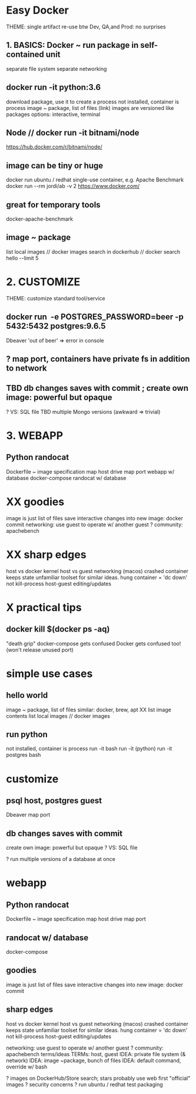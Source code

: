 # Easy Docker



THEME: single artifact re-use btw Dev, QA,and Prod: no surprises

## 1. BASICS: Docker ~ run package in self-contained unit
separate file system
separate networking

## docker run -it python:3.6
download package, use it to create a process
not installed, container is process
image ~ package, list of files (link)
    images are versioned like packages
options: interactive, terminal

## Node // docker run -it bitnami/node
https://hub.docker.com/r/bitnami/node/

## image can be tiny or huge
docker run ubuntu / redhat
single-use container, e.g. Apache Benchmark
docker run --rm jordi/ab -v 2 https://www.docker.com/

## great for temporary tools
docker-apache-benchmark

## image ~ package
list local images // docker images
search in dockerhub // docker search hello --limit 5

# 2. CUSTOMIZE
THEME: customize standard tool/service
## docker run  -e POSTGRES_PASSWORD=beer -p 5432:5432 postgres:9.6.5
Dbeaver
'out of beer' => error in console
## ? map port, containers have private fs in addition to network

## TBD db changes saves with commit ; create own image: powerful but opaque
? VS: SQL file
TBD multiple Mongo versions (awkward => trivial)

# 3. WEBAPP

## Python randocat
Dockerfile ~ image specification
map host drive
map port
webapp w/ database
docker-compose
randocat w/ database

# XX goodies
image is just list of files
save interactive changes into new image: docker commit
networking: use guest to operate w/ another guest
? community: apachebench

# XX sharp edges
host vs docker kernel
host vs guest networking (macos)
crashed container keeps state
unfamiliar toolset for similar ideas. hung container = 'dc down' not kill-process
host-guest editing/updates

# X practical tips

## docker kill $(docker ps -aq)
"death grip"
docker-compose gets confused
Docker gets confused too! (won't release unused port)
















# simple use cases

## hello world
image ~ package, list of files
similar: docker, brew, apt
XX list image contents
list local images // docker images

## run python
not installed, container is process
run -it bash
run -it (python)
run -it postgres bash

# customize

## psql host, postgres guest
Dbeaver
map port

## db changes saves with commit
create own image: powerful but opaque
? VS: SQL file

? run multiple versions of a database at once

# webapp

## Python randocat
Dockerfile ~ image specification
map host drive
map port

## randocat w/ database
docker-compose


## goodies
image is just list of files
save interactive changes into new image: docker commit

## sharp edges
host vs docker kernel
host vs guest networking (macos)
crashed container keeps state
unfamiliar toolset for similar ideas. hung container = 'dc down' not kill-process
host-guest editing/updates


networking: use guest to operate w/ another guest
? community: apachebench
terms/ideas
TERMs: host, guest
IDEA: private file system (& network)
IDEA: image ~package, bunch of files
IDEA: default command, override w/ bash


? images on DockerHub/Store
search; stars
probably use web first
"official" images
? security concerns
? run ubuntu / redhat
test packaging
